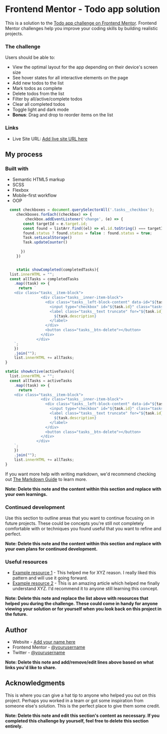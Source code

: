 # Frontend Mentor - Todo app solution

This is a solution to the [Todo app challenge on Frontend Mentor](https://www.frontendmentor.io/challenges/todo-app-Su1_KokOW). Frontend Mentor challenges help you improve your coding skills by building realistic projects. 

### The challenge

Users should be able to:

- View the optimal layout for the app depending on their device's screen size
- See hover states for all interactive elements on the page
- Add new todos to the list
- Mark todos as complete
- Delete todos from the list
- Filter by all/active/complete todos
- Clear all completed todos
- Toggle light and dark mode
- **Bonus**: Drag and drop to reorder items on the list


### Links

- Live Site URL: [Add live site URL here](https://your-live-site-url.com)

## My process

### Built with

- Semantic HTML5 markup
- SCSS
- Flexbox
- Mobile-first workflow
- OOP




```js
  const checkboxes = document.querySelectorAll('.tasks__checkbox');
     checkboxes.forEach((checkbox) => {
         checkbox.addEventListener('change', (e) => {
        const targetId = e.target.id;
        const found = listArr.find((el) => el.id.toString() === targetId)
        found.status ? found.status = false : found.status = true;
        Task.setLocalStorage()
        Task.updateCounter()
        
       })
     })


     static showCompleted(completedTasks){
  list.innerHTML = ""; 
  const allTasks = completedTasks
    .map((task) => {
      return `
    <div class="tasks__item-block">
                <div class="tasks__inner-item-block">
                  <div class="tasks__left-block-content" data-id="${task.id}">
                    <input type="checkbox" id="${task.id}" class="tasks__checkbox" ${task.status ? "checked" : ""}>
                    <label class="tasks__text truncate" for="${task.id}">
                      ${task.description}
                    </label>
                  </div>
                  <button class="tasks__btn-delete"></button>
                </div>
              </div>
    `;
    })
    .join("");
    list.innerHTML += allTasks;
}

static showActive(activeTasks){
  list.innerHTML = ""; 
  const allTasks = activeTasks
    .map((task) => {
      return `
    <div class="tasks__item-block">
                <div class="tasks__inner-item-block">
                  <div class="tasks__left-block-content" data-id="${task.id}">
                    <input type="checkbox" id="${task.id}" class="tasks__checkbox" ${task.status ? "checked" : ""}>
                    <label class="tasks__text truncate" for="${task.id}">
                      ${task.description}
                    </label>
                  </div>
                  <button class="tasks__btn-delete"></button>
                </div>
              </div>
    `;
    })
    .join("");
    list.innerHTML += allTasks;
}
```

If you want more help with writing markdown, we'd recommend checking out [The Markdown Guide](https://www.markdownguide.org/) to learn more.

**Note: Delete this note and the content within this section and replace with your own learnings.**

### Continued development

Use this section to outline areas that you want to continue focusing on in future projects. These could be concepts you're still not completely comfortable with or techniques you found useful that you want to refine and perfect.

**Note: Delete this note and the content within this section and replace with your own plans for continued development.**

### Useful resources

- [Example resource 1](https://www.example.com) - This helped me for XYZ reason. I really liked this pattern and will use it going forward.
- [Example resource 2](https://www.example.com) - This is an amazing article which helped me finally understand XYZ. I'd recommend it to anyone still learning this concept.

**Note: Delete this note and replace the list above with resources that helped you during the challenge. These could come in handy for anyone viewing your solution or for yourself when you look back on this project in the future.**

## Author

- Website - [Add your name here](https://www.your-site.com)
- Frontend Mentor - [@yourusername](https://www.frontendmentor.io/profile/yourusername)
- Twitter - [@yourusername](https://www.twitter.com/yourusername)

**Note: Delete this note and add/remove/edit lines above based on what links you'd like to share.**

## Acknowledgments

This is where you can give a hat tip to anyone who helped you out on this project. Perhaps you worked in a team or got some inspiration from someone else's solution. This is the perfect place to give them some credit.

**Note: Delete this note and edit this section's content as necessary. If you completed this challenge by yourself, feel free to delete this section entirely.**
